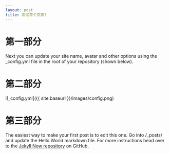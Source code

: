 ```yaml
---
layout: post
title: 测试首个页面!
---
```


# 第一部分
  Next you can update your site name, avatar and other options using the _config.yml file in the root of your repository (shown below).

# 第二部分

![_config.yml]({{ site.baseurl }}/images/config.png)

# 第三部分
The easiest way to make your first post is to edit this one. Go into /_posts/ and update the Hello World markdown file. For more instructions head over to the [Jekyll Now repository](https://github.com/barryclark/jekyll-now) on GitHub.
